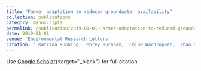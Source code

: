 ```yaml
---
title: "Farmer adaptation to reduced groundwater availability"
collection: publications
category: manuscripts
permalink: /publication/2019-01-01-Farmer-adaptation-to-reduced-groundwater-availability
date: 2019-01-01
venue: 'Environmental Research Letters'
citation: ' Katrina Running,  Morey Burnham,  Chloe Wardropper,  Zhao Ma,  Jason Hawes,  Margaret Bray, &quot;Farmer adaptation to reduced groundwater availability.&quot; Environmental Research Letters, 2019.'
---
```

Use [Google Scholar](https://scholar.google.com/scholar?q=Farmer+adaptation+to+reduced+groundwater+availability){:target="_blank"} for full citation